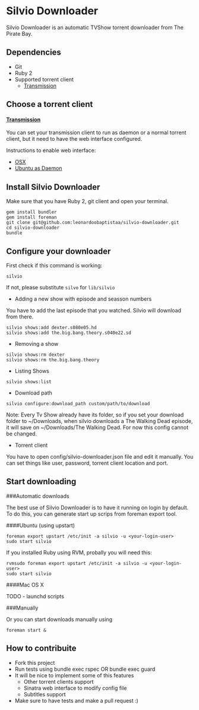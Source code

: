 Silvio Downloader
=================

Silvio Downloader is an automatic TVShow torrent downloader from The Pirate Bay.

Dependencies
------------

* Git
* Ruby 2
* Supported torrent client
  * [Transmission](http://www.transmissionbt.com/)

Choose a torrent client
-----------------------

#### [Transmission](http://www.transmissionbt.com/)

You can set your transmission client to run as daemon or a normal torrent
client, but it need to have the web interface configured.

Instructions to enable web interface:
 * [OSX](https://trac.transmissionbt.com/wiki/OSX/DesktopRemote)
 * [Ubuntu as Daemon](http://rickylford.com/transmission-on-ubuntu-server-12-04-lts/)

Install Silvio Downloader
-------------------------

Make sure that you have Ruby 2, git client and open your terminal.

```
gem install bundler
gem install foreman
git clone git@github.com:leonardoobaptistaa/silvio-downloader.git
cd silvio-downloader
bundle
```

Configure your downloader
-------------------------

First check if this command is working:

```
silvio
```

If not, please substitute ```silvo``` for ```lib/silvio```

* Adding a new show with episode and seasson numbers

You have to add the last episode that you watched. Silvio will download from
there.

```
silvio shows:add dexter.s080e05.hd
silvio shows:add the.big.bang.theory.s040e22.sd
```

* Removing a show

```
silvio shows:rm dexter
silvio shows:rm the.big.bang.theory
```

* Listing Shows

```
silvio shows:list
```

* Download path

```
silvio configure:download_path custom/path/to/download
```

Note: Every Tv Show already have its folder, so if you set your download folder
to ~/Downloads, when silvio downloads a The Walking Dead episode, it will save
on ~/Downloads/The Walking Dead. For now this config cannot be changed.

* Torrent client

You have to open config/silvio-downloader.json file and edit it manually.
You can set things like user, password, torrent client location and port.

Start downloading
-----------------

###Automatic downloads

The best use of Silvio Downloader is to have it running on login by default.
To do this, you can generate start up scrips from foreman export tool.

####Ubuntu (using upstart)

```
foreman export upstart /etc/init -a silvio -u <your-login-user>
sudo start silvio
```

If you installed Ruby using RVM, probally you will need this:

```
rvmsudo foreman export upstart /etc/init -a silvio -u <your-login-user>
sudo start silvio
```

####Mac OS X

TODO - launchd scripts

###Manually

Or you can start downloads manually using

```
foreman start &
```

How to contribuite
------------------

* Fork this project
* Run tests using bundle exec rspec OR bundle exec guard
* It will be nice to implement some of this features
  * Other torrent clients support
  * Sinatra web interface to modify config file
  * Subtitles support
* Make sure to have tests and make a pull request :)